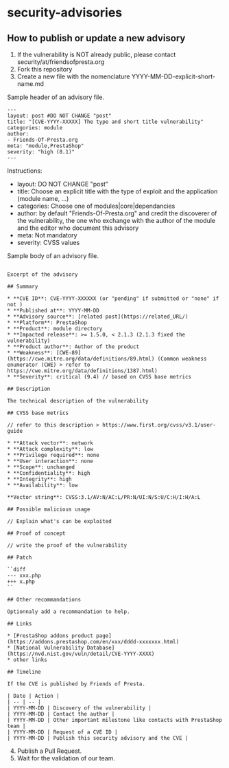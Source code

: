 # security-advisories

## How to publish or update a new advisory

1. If the vulnerability is NOT already public, please contact security/at/friendsofpresta.org
2. Fork this repository
3. Create a new file with the nomenclature YYYY-MM-DD-explicit-short-name.md

Sample header of an advisory file.
```MD
---
layout: post #DO NOT CHANGE "post"
title: "[CVE-YYYY-XXXXX] The type and short title vulnerability"
categories: module
author:
- Friends-Of-Presta.org
meta: "module,PrestaShop"
severity: "high (8.1)"
---
```
Instructions:
* layout: DO NOT CHANGE "post"
* title: Choose an explicit title with the type of exploit and the application (module name, ...)
* categories: Choose one of modules|core|dependancies
* author: by default "Friends-Of-Presta.org" and credit the discoverer of the vulnerability, the one who exchange with the author of the module and the editor who document this advisory
* meta: Not mandatory
* severity: CVSS values

Sample body of an advisory file.
```MD

Excerpt of the advisory

## Summary

* **CVE ID**: CVE-YYYY-XXXXXX (or "pending" if submitted or "none" if not )
* **Published at**: YYYY-MM-DD
* **Advisory source**: [related post](https://related_URL/)
* **Platform**: PrestaShop
* **Product**: module directory
* **Impacted release**: >= 1.5.0, < 2.1.3 (2.1.3 fixed the vulnerability)
* **Product author**: Author of the product
* **Weakness**: [CWE-89](https://cwe.mitre.org/data/definitions/89.html) (Common weakness enumerator (CWE) > refer to https://cwe.mitre.org/data/definitions/1387.html)
* **Severity**: critical (9.4) // based on CVSS base metrics

## Description

The technical description of the vulnerability

## CVSS base metrics

// refer to this description > https://www.first.org/cvss/v3.1/user-guide

* **Attack vector**: network
* **Attack complexity**: low
* **Privilege required**: none
* **User interaction**: none
* **Scope**: unchanged
* **Confidentiality**: high
* **Integrity**: high
* **Availability**: low

**Vector string**: CVSS:3.1/AV:N/AC:L/PR:N/UI:N/S:U/C:H/I:H/A:L

## Possible malicious usage

// Explain what's can be exploited

## Proof of concept

// write the proof of the vulnerability

## Patch

``diff
--- xxx.php
+++ x.php
``

## Other recommandations

Optionnaly add a recommandation to help.

## Links

* [PrestaShop addons product page](https://addons.prestashop.com/en/xxx/dddd-xxxxxxx.html)
* [National Vulnerability Database](https://nvd.nist.gov/vuln/detail/CVE-YYYY-XXXX)
* other links

## Timeline

If the CVE is published by Friends of Presta.

| Date | Action |
| -- | -- |
| YYYY-MM-DD | Discovery of the vulnerability |
| YYYY-MM-DD | Contact the author |
| YYYY-MM-DD | Other important milestone like contacts with PrestaShop team |
| YYYY-MM-DD | Request of a CVE ID |
| YYYY-MM-DD | Publish this security advisory and the CVE |
```

4. Publish a Pull Request.
5. Wait for the validation of our team.
